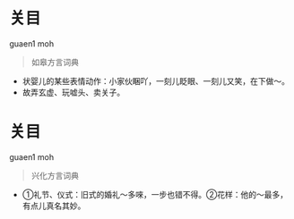 # 关目
guaen1 moh
> 如皋方言词典
- 状婴儿的某些表情动作：小家伙睏吖，一刻儿眨眼、一刻儿又笑，在下做～。
- 故弄玄虚、玩嘘头、卖关子。

# 关目
guaen1 moh
> 兴化方言词典
- ①礼节、仪式：旧式的婚礼～多唻，一步也错不得。②花样：他的～最多，有点儿真名其妙。
